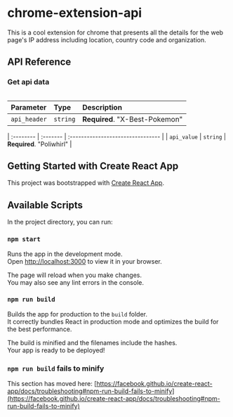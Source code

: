 # chrome-extension-api

This is a cool extension for chrome that presents all the details for the web page's IP address including location, country code and organization.

## API Reference

### Get api data

```https://hw.arpeely.ai/domain/info?domain=${tabUrl}

```

| Parameter    | Type     | Description                    |
| :----------- | :------- | :----------------------------- |
| `api_header` | `string` | **Required**. "X-Best-Pokemon" |

| :-------- | :------- | :-------------------------------- |
| `api_value` | `string` | **Required**. "Poliwhirl" |

## Getting Started with Create React App

This project was bootstrapped with [Create React App](https://github.com/facebook/create-react-app).

## Available Scripts

In the project directory, you can run:

### `npm start`

Runs the app in the development mode.\
Open [http://localhost:3000](http://localhost:3000) to view it in your browser.

The page will reload when you make changes.\
You may also see any lint errors in the console.

### `npm run build`

Builds the app for production to the `build` folder.\
It correctly bundles React in production mode and optimizes the build for the best performance.

The build is minified and the filenames include the hashes.\
Your app is ready to be deployed!

### `npm run build` fails to minify

This section has moved here: [https://facebook.github.io/create-react-app/docs/troubleshooting#npm-run-build-fails-to-minify](https://facebook.github.io/create-react-app/docs/troubleshooting#npm-run-build-fails-to-minify)
